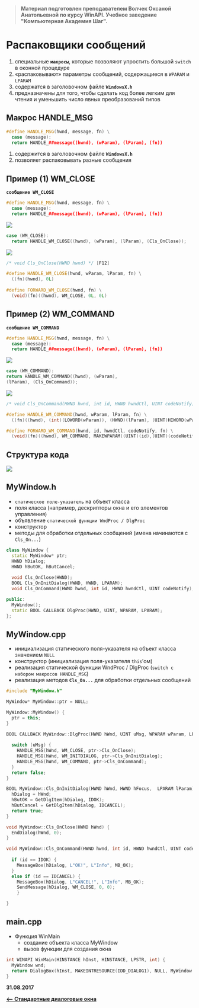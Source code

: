 > **Материал подготовлен преподавателем Волчек Оксаной Анатольевной по курсу WinAPI. Учебное заведение "Компьютерная Академия Шаг".**

Распаковщики сообщений
===

1. специальные **`макросы`**, которые позволяют упростить большой `switch` в оконной процедуре
2. «распаковывают» параметры сообщений, содержащиеся в `WPARAM` и `LPARAM`
3. содержатся в заголовочном файле **`WindowsX.h`**
4. предназначены для того, чтобы сделать код более легким для чтения и уменьшить число явных преобразований типов

Макрос HANDLE_MSG
---

```cpp
#define HANDLE_MSG(hwnd, message, fn) \
  case (message):
  return HANDLE_##message((hwnd), (wParam), (lParam), (fn))
```

1. содержится в заголовочном файле **`WindowsX.h`**
2. позволяет распаковывать разные сообщения

Пример (1) WM_CLOSE
---

**`сообщение WM_CLOSE`**

```cpp
#define HANDLE_MSG(hwnd, message, fn) \
  case (message):
  return HANDLE_##message((hwnd), (wParam), (lParam), (fn))
```

![](https://pp.userapi.com/c639425/v639425392/73274/x4tkPjAVsa0.jpg)

```cpp
case (WM_CLOSE):
  return HANDLE_WM_CLOSE((hwnd), (wParam), (lParam), (Cls_OnClose));
```

![](https://pp.userapi.com/c639425/v639425392/73274/x4tkPjAVsa0.jpg)

```cpp
/* void Cls_OnClose(HWND hwnd) */ [F12]

#define HANDLE_WM_CLOSE(hwnd, wParam, lParam, fn) \
  ((fn)(hwnd), 0L)
  
#define FORWARD_WM_CLOSE(hwnd, fn) \
  (void)(fn)((hwnd), WM_CLOSE, 0L, 0L)
```

Пример (2) WM_COMMAND
---

**`сообщение WM_COMMAND`**

```cpp
#define HANDLE_MSG(hwnd, message, fn) \
  case (message):
  return HANDLE_##message((hwnd), (wParam), (lParam), (fn))
```

![](https://pp.userapi.com/c639425/v639425392/73274/x4tkPjAVsa0.jpg)

```cpp
case (WM_COMMAND):
return HANDLE_WM_COMMAND((hwnd), (wParam),
(lParam), (Cls_OnCommand));
```

![](https://pp.userapi.com/c639425/v639425392/73274/x4tkPjAVsa0.jpg)

```cpp
/* void Cls_OnCommand(HWND hwnd, int id, HWND hwndCtl, UINT codeNotify) */

#define HANDLE_WM_COMMAND(hwnd, wParam, lParam, fn) \
  ((fn)((hwnd), (int)(LOWORD(wParam)), (HWND)(lParam), (UINT)HIWORD(wParam)), 0L)

#define FORWARD_WM_COMMAND(hwnd, id, hwndCtl, codeNotify, fn) \
  (void)(fn)((hwnd), WM_COMMAND, MAKEWPARAM((UINT)(id),(UINT)(codeNotify)), (LPARAM)(HWND)(hwndCtl))
```

Структура кода
---

![](https://pp.userapi.com/c639425/v639425392/7326d/UQ0GvGAo7Tg.jpg)

MyWindow.h
---

* `статическое поле-указатель` на объект класса
* поля класса (например, дескрипторы окна и его элементов управления)
* объявление `статической функции WndProc / DlgProc`
* конструктор
* методы для обработки отдельных сообщений (имена начинаются с `Cls_On...`)

```cpp
class MyWindow {
  static MyWindow* ptr;
  HWND hDialog;
  HWND hButOK, hButCancel;
  
  void Cls_OnClose(HWND);
  BOOL Cls_OnInitDialog(HWND, HWND, LPARAM);
  void Cls_OnCommand(HWND hwnd, int id, HWND hwndCtl, UINT codeNotify);

public:
  MyWindow();
  static BOOL CALLBACK DlgProc(HWND, UINT, WPARAM, LPARAM);
};
```

MyWindow.cpp
---

* инициализация статического поля-указателя на объект класса значением `NULL`
* конструктор (инициализация поля-указателя `this`’ом)
* реализация статической функции WndProc / DlgProc (`switch с набором макросов HANDLE_MSG`)
* реализация методов **`Cls_On...`** для обработки отдельных сообщений

```cpp
#include "MyWindow.h"

MyWindow* MyWindow::ptr = NULL;

MyWindow::MyWindow() {
  ptr = this;
}

BOOL CALLBACK MyWindow::DlgProc(HWND hWnd, UINT uMsg, WPARAM wParam, LPARAM lParam) {
  
  switch (uMsg) {
    HANDLE_MSG(hWnd, WM_CLOSE, ptr->Cls_OnClose);
    HANDLE_MSG(hWnd, WM_INITDIALOG, ptr->Cls_OnInitDialog);
    HANDLE_MSG(hWnd, WM_COMMAND, ptr->Cls_OnCommand);
  }
  return false;
}

BOOL MyWindow::Cls_OnInitDialog(HWND hWnd, HWND hFocus,  LPARAM lParam) {
  hDialog = hWnd;
  hButOK = GetDlgItem(hDialog, IDOK);
  hButCancel = GetDlgItem(hDialog, IDCANCEL);
  return true;
}

void MyWindow::Cls_OnClose(HWND hWnd) {
  EndDialog(hWnd, 0);
}

void MyWindow::Cls_OnCommand(HWND hwnd, int id, HWND hwndCtl, UINT codeNotify) {
  
  if (id == IDOK) {
    MessageBox(hDialog, L"OK!", L"Info", MB_OK);
  }
  else if (id == IDCANCEL) {
    MessageBox(hDialog, L"CANCEL!", L"Info", MB_OK);
    SendMessage(hDialog, WM_CLOSE, 0, 0);
    }

}
```

main.cpp
---

* Функция WinMain
  * создание объекта класса MyWindow
  * вызов функции для создания окна

```cpp
int WINAPI WinMain(HINSTANCE hInst, HINSTANCE, LPSTR, int) {
  MyWindow wnd;
  return DialogBox(hInst, MAKEINTRESOURCE(IDD_DIALOG1), NULL, MyWindow::DlgProc);
}
```

**31.08.2017**

[**<-- Стандартные диалоговые окна**](https://github.com/SuvStreet/IT_Step_WinAPI/tree/master/ClassWork/Lesson9#Стандартные-диалоговые-окна)
